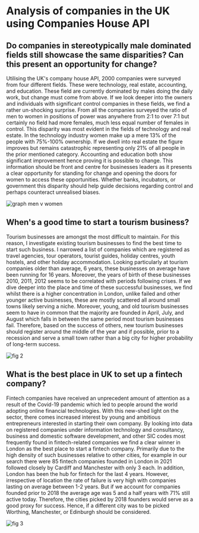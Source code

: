 # Analysis of companies in the UK using Companies House API 

## Do companies in stereotypically male dominated fields still showcase the same disparities? Can this present an opportunity for change?

Utilising the UK's company house API, 2000 companies were surveyed from four different fields. These were technology, real estate, accounting, and education. These field are currently dominated by males doing the daily work, but change must come from above. If we look deeper into the owners and individuals with significant control companies in these fields, we find a rather un-shocking surprise. From all the companies surveyed the ratio of men to women in positions of power was anywhere from 2:1 to over 7:1 but certainly no field had more females, much less equal number of females in control. This disparity was most evident in the fields of technology and real estate. In the technology industry women make up a mere 13% of the people with 75%-100% ownership.  If we dwell into real estate the figure improves but remains catastrophic representing only 21% of all people in the prior mentioned category. Accounting and education both show significant improvement hence proving it is possible to change. This information should be front and centre for businesses leaders as it presents a clear opportunity for standing for change and opening the doors for women to access these opportunities. Whether banks, incubators, or government this disparity should help guide decisions regarding control and perhaps counteract unrealised biases.


![graph men v women](https://user-images.githubusercontent.com/67346082/165923072-dd602ad5-9474-446a-9495-8e4dd3091785.png)



## When's a good time to start a tourism business?

Tourism businesses are amongst the most difficult to maintain. For this reason, I investigate existing tourism businesses to find the best time to start such business. I narrowed a list of companies which are registered as travel agencies, tour operators, tourist guides, holiday centres, youth hostels, and other holiday accommodation. Looking particularly at tourism companies older than average, 6 years, these businesses on average have been running for 16 years. Moreover, the years of birth of these businesses 2010, 2011, 2012 seems to be correlated with periods following crises. If we dive deeper into the place and time of these successful businesses, we find whilst there is a higher concentration in London, unlike failed and other younger active businesses, these are mostly scattered all around small towns likely serving a niche. Moreover, young, and old tourism businesses seem to have in common that the majority are founded in April, July, and August which falls in between the same period most tourism businesses fail. Therefore, based on the success of others, new tourism businesses should register around the middle of the year and if possible, prior to a recession and serve a small town rather than a big city for higher probability of long-term success.


![fig 2](https://user-images.githubusercontent.com/67346082/165923101-661202fb-c31d-4454-9f18-37776406ec79.png)



## What is the best place in UK to set up a fintech company? 

Fintech companies have received an unprecedent amount of attention as a result of the Covid-19 pandemic which led to people around the world adopting online financial technologies. With this new-shed light on the sector, there comes increased interest by young and ambitious entrepreneurs interested in starting their own company. By looking into data on registered companies under information technology and consultancy, business and domestic software development, and other SIC codes most frequently found in fintech-related companies we find a clear winner in London as the best place to start a fintech company. Primarily due to the high density of such businesses relative to other cities, for example in our search there were 85 fintech companies founded in London in 2021 followed closely by Cardiff and Manchester with only 3 each. In addition, London has been the hub for fintech for the last 4 years. However, irrespective of location the rate of failure is very high with companies lasting on average between 1-2 years. But if we account for companies founded prior to 2018 the average age was 5 and a half years with 71% still active today. Therefore, the cities picked by 2018 founders would serve as a good proxy for success. Hence, if a different city was to be picked Worthing, Manchester, or Edinburgh should be considered.


![fig 3](https://user-images.githubusercontent.com/67346082/165923144-c2894568-d628-41ef-9580-6fced696b671.png)
